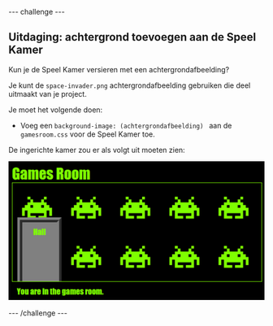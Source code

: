 \--- challenge \---

## Uitdaging: achtergrond toevoegen aan de Speel Kamer

Kun je de Speel Kamer versieren met een achtergrondafbeelding?

Je kunt de `space-invader.png` achtergrondafbeelding gebruiken die deel uitmaakt van je project.

Je moet het volgende doen:

+ Voeg een `background-image: (achtergrondafbeelding) ` aan de `gamesroom.css` voor de Speel Kamer toe. 

De ingerichte kamer zou er als volgt uit moeten zien:

![screenshot](images/rooms-games-finished.png)

\--- /challenge \---